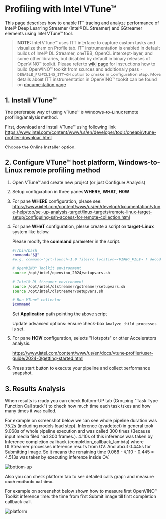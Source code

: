 # Profiling with Intel VTune™

This page describes how to enable ITT tracing and analyze performance of
Intel® Deep Learning Streamer (Intel® DL Streamer) and GStreamer
elements using Intel VTune™ tool.

> **NOTE:**  Intel VTune™ uses ITT interface to capture custom tasks and visualize
> them on Profile tab. ITT instrumentation is enabled in default builds of
> Intel® DL Streamer, oneTBB, OpenCL intercept-layer, and some other
> libraries, but disabled by default in binary releases of OpenVINO™
> toolkit. Please refer to
> [wiki page](https://github.com/openvinotoolkit/openvino/wiki/BuildingCode) for
> instructions how to build OpenVINO™ toolkit from sources and
> additionally pass `-DENABLE_PROFILING_ITT=ON` option to cmake in
> configuration step. More details about ITT instrumentation in OpenVINO™
> toolkit can be found on
> [documentation page](https://github.com/openvinotoolkit/openvino/blob/master/src/docs/performance_analysis_ITT_counters.md)

## 1. Install VTune™

The preferable way of using VTune™ is Windows-to-Linux remote
profiling/analysis method.

First, download and install VTune™ using following link
<https://www.intel.com/content/www/us/en/developer/tools/oneapi/vtune-profiler-download.html>

Choose the Online Installer option.

## 2. Configure VTune™ host platform, Windows-to-Linux remote profiling method

1. Open VTune™ and create new project (or just Configure Analysis)

2. Setup configuration in three panes **WHERE**, **WHAT**, **HOW**

3. For pane **WHERE** configuration, please see:
    <https://www.intel.com/content/www/us/en/develop/documentation/vtune-help/top/set-up-analysis-target/linux-targets/remote-linux-target-setup/configuring-ssh-access-for-remote-collection.html>

4. For pane **WHAT** configuration, please create a script on
   **target-Linux** system like below.

   Please modify the **command** parameter in the script.

   ```bash
   #!/bin/bash
   command="$@"
   #e.g. command="gst-launch-1.0 filesrc location=<VIDEO_FILE> ! decodebin3 ! gvainference model=<MODEL>.xml ! fakesink sync=false"

   # OpenVINO™ Toolkit environment
   source /opt/intel/openvino_2024/setupvars.sh

   # Intel® DL Streamer environment
   source /opt/intel/dlstreamer/gstreamer/setupvars.sh
   source /opt/intel/dlstreamer/setupvars.sh

   # Run VTune™ collector
   $command
   ```

   Set **Application** path pointing the above script

   Update advanced options: ensure check-box `Analyze child processes`
   is set.

5. For pane **HOW** configuration, selects "Hotspots" or other
   Accelerators analysis.

   https://www.intel.com/content/www/us/en/docs/vtune-profiler/user-guide/2024-0/getting-started.html

6. Press start button to execute your pipeline and collect performance
   snapshot.

## 3. Results Analysis

When results is ready you can check Bottom-UP tab (Grouping "Task Type
Function Call stack") to check how much time each task takes and
how many times it was called.

For example on screenshot below we can see whole pipeline duration was
75.2s (including models load step). Inference (gvadetect) in general
took 9.068s of whole pipeline execution and was called 300 times
(Because input media filed had 300 frames.). 4.110s of this inference
was taken by Inference completion callback (completion_callback_lambda)
where DLStreamer processes inference results from OV. And about 0.445s
for Submitting image. So it means the remaining time 9.068 - 4.110 -
0.445 = 4.513s was taken by executing inference inside OV.

![bottom-up](BottomUP_tab.png)

Also you can check platform tab to see detailed calls graph and measure
each methods call time.

For example on screenshot below shown how to measure first OpenVINO™
Toolkit inference time: the time from first Submit image till first
completion callback call.

![platform](Platform_tab.png)
